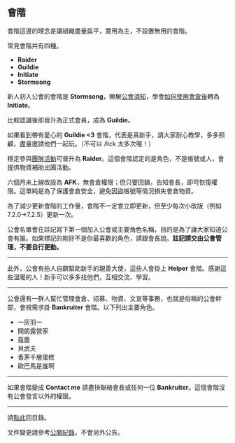 ## 會階

會階這邊的理念是讓組織盡量扁平，實用為主，不設置無用的會階。

常見會階共有四種。

- **Raider**
- **Guildie**
- **Initiate**
- **Stormsong**

新人初入公會的會階是 **Stormsong**，瞭解[公會須知](https://badbadweather.github.io/guidelines.html)，學會[如何使用會倉後](https://badbadweather.github.io/bank.html)轉為 **Initiate**。

比較認識後即晉升為正式會員，成為 **Guildie**。

如果看到帶有愛心的 **Guildie <3** 會階，代表是真新手，請大家耐心教學，多多照顧，盡量邀請他們一起玩。（不可以 /lick 太多次喔！）

穩定參與[團隊活動](https://badbadweather.github.io/raid.html)可晉升為 **Raider**。這個會階認定的是角色，不是帳號或人，會提供物資補助出團活動。

六個月未上線改設為 **AFK**，無會倉權限；但只要回鍋，告知會長，即可恢復權限。這單純是為了保護會倉安全，避免因盜帳號等情況損失會倉物資。

為了減少更新會階的工作量，會階不一定會立即更新，但至少每次小改版（例如 7.2.0→7.2.5）更新一次。

公會名單會在註記寫下第一個加入公會或主要角色名稱，目的是為了讓大家知道公會有誰。如果標記的剛好不是你最喜歡的角色，請跟會長說。**註記請交由公會管理，不要自行更動。**

---

此外，公會有些人自願幫助新手的親善大使，這些人會掛上 **Helper** 會階。感謝這些溫暖的人！新手可以多多找他們，互相交流、學習。

---

公會還有一群人幫忙管理會倉、招募、物資、文宣等事務，也就是俗稱的公會幹部，會視需求掛 **Bankruiter** 會階。以下列出主要角色。

- 一灰羽一
- 開朗露營家
- 蔻醬
- 貝武夫
- 香茅千層蛋糕
- 歐巴馬是誰啊

---

如果會階變成 **Contact me** 請盡快聯絡會長或任何一位 **Bankruiter**。這個會階沒有公會發言以外的權限。

--- 

請[點此](https://badbadweather.github.io/)回目錄。

文件變更請參考[公開紀錄](https://github.com/badbadweather/badbadweather.github.io/commits/master/ranks.md)，不會另外公告。
